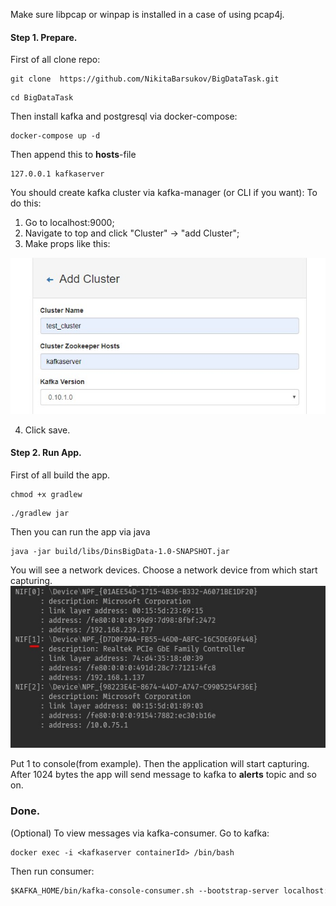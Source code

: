Make sure libpcap or winpap is installed in a case of using pcap4j.
#### Step 1. Prepare.
First of all clone repo:

```
git clone  https://github.com/NikitaBarsukov/BigDataTask.git
```

``` 
cd BigDataTask
```
Then install kafka and postgresql via docker-compose:
``` 
docker-compose up -d
```
Then append this to **hosts**-file
```
127.0.0.1 kafkaserver
```

You should create kafka cluster via kafka-manager (or CLI if you want):
To do this: 
1) Go to localhost:9000;
2) Navigate to top and click "Cluster" -> "add Cluster";
3) Make props like this:

![picture alt](cluster.jpg)

4) Click save.

#### Step 2. Run App.
First of all build the app.

```
chmod +x gradlew
```

```
./gradlew jar
```

Then you can run the app via java

```
java -jar build/libs/DinsBigData-1.0-SNAPSHOT.jar
```

You will see a network devices. Choose a network device from which start capturing.
![picture alt](devices.jpg) 

Put 1 to console(from example).
Then the application will start capturing.
After 1024 bytes the app will send message to kafka to **alerts** topic and so on.

### Done.
(Optional)
To view messages via kafka-consumer.
Go to kafka:
```
docker exec -i <kafkaserver containerId> /bin/bash 
```
Then run consumer:
```asp
$KAFKA_HOME/bin/kafka-console-consumer.sh --bootstrap-server localhost:9092 --topic alerts --from-beginning
```
